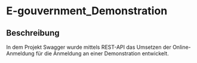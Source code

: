 # E-gouvernment_Demonstration

## Beschreibung
In dem Projekt Swagger wurde mittels REST-API das Umsetzen der Online-Anmeldung für die Anmeldung an einer Demonstration entwickelt.
